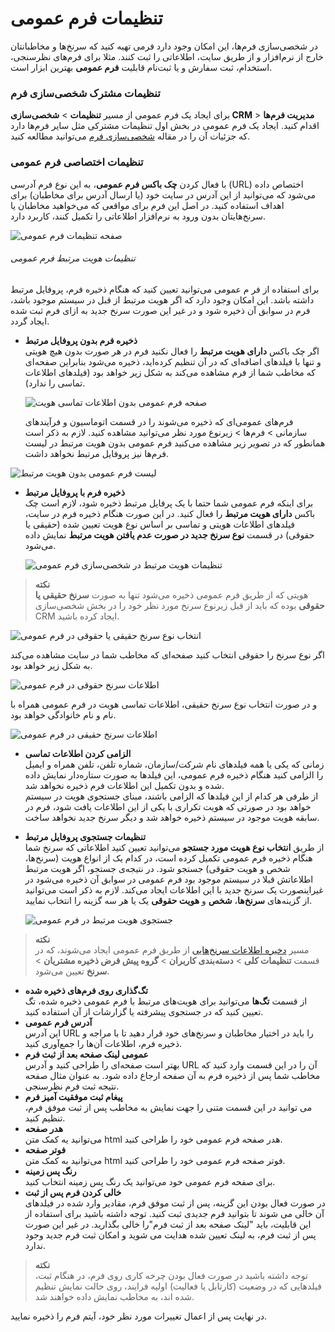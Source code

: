 # تنظیمات فرم عمومی

در شخصی‌سازی فرم‌ها، این امکان وجود دارد فرمی تهیه کنید که سرنخ‌ها و مخاطبانتان خارج از نرم‌افزار و از طریق سایت، اطلاعاتی را ثبت کنند. مثلا برای فرم‌های نظرسنجی، استخدام، ثبت سفارش و یا ثبت‌نام قابلیت **فرم عمومی** بهترین ابزار است.
### تنظیمات مشترک شخصی‌سازی فرم
برای ایجاد یک فرم عمومی از مسیر **تنظیمات** > **شخصی‌سازی CRM** > **مدیریت فرم‌ها** اقدام کنید. ایجاد یک فرم عمومی در بخش اول تنظیمات مشترکی مثل سایر فرم‌ها دارد که جزئیات آن را در مقاله [شخصی‌سازی فرم](https://github.com/1stco/PayamGostarDocs/blob/master/help2.5.4/Settings/Personalization-crm/Form-management/2.6.0/Form-customize-setting.md) می‌توانید مطالعه کنید.

### تنظیمات اختصاصی فرم عمومی
با فعال کردن **چک باکس فرم عمومی**، به این نوع فرم آدرسی (URL) اختصاص داده می‌شود که می‌توانید از این آدرس در سایت خود (یا ارسال آدرس برای مخاطبان) برای اهداف استفاده کنید. در اصل این فرم برای مواقعی که می‌خواهید مخاطبان یا سرنخ‌هایتان بدون ورود به نرم‌افزار اطلاعاتی را تکمیل کنند، کاربرد دارد.

![صفحه تنظیمات فرم عمومی](./Images/GeneralForm.jpg)

###### تنظیمات هویت مرتبط فرم عمومی
برای استفاده از فر م عمومی می‌توانید تعیین کنید که هنگام ذخیره فرم، پروفایل مرتبط داشته باشد. این امکان وجود دارد که اگر هویت مرتبط از قبل در سیستم موجود باشد، فرم در سوابق آن ذخیره شود و در غیر این صورت سرنخ جدید به ازای فرم ثبت شده ایجاد گردد.<br>
- **ذخیره فرم بدون پروفایل مرتبط**<br>
   اگر چک باکس **دارای هویت مرتبط** را فعال نکنید فرم در هر صورت بدون هیچ هویتی و تنها با فیلدهای اضافه‌ای که در آن تنظیم کرده‌اید، ذخیره می‌شود بنابراین صفحه‌ای که مخاطب شما از فرم مشاهده می‌کند به شکل زیر خواهد بود (فیلدهای اطلاعات تماسی را ندارد).
   
   ![صفحه فرم عمومی بدون اطلاعات تماسی هویت](./Images/General-Form-Without-Identity.png)

    فرم‌های عمومی‌ای که ذخیره می‌شوند را در قسمت اتوماسیون و فرآیندهای سازمانی > فرم‌ها > زیرنوع مورد نظر می‌توانید مشاهده کنید. لازم به ذکر است همانطور که در تصویر زیر مشاهده می‌کنید فرم عمومی بدون هویت مرتبط در لیست فرم‌ها نیز پروفایل مرتبط نخواهد داشت.

![لیست فرم عمومی بدون هویت مرتبط](./Images/ListOfFormWithoutIdentity.png)

- **ذخیره فرم با پروفایل مرتبط**<br>
   برای اینکه فرم عمومی شما حتما با یک پرفایل مرتبط ذخیره شود، لازم است چک باکس **دارای هویت مرتبط** را فعال کنید. در این‌ صورت هنگام ذخیره فرم در سایت، فیلدهای اطلاعات هویتی و تماسی بر اساس نوع هویت تعیین شده (حقیقی یا حقوقی) در قسمت **نوع سرنخ جدید در صورت عدم یافتن هویت مرتبط** نمایش داده می‌شود. 

   ![تنظیمات هویت مرتبط در شخصی‌سازی فرم عمومی](./Images/Identity-in-general-form.png)

> **نکته**<br>
> هویتی که از طریق فرم عمومی ذخیره می‌شود تنها به صورت **سرنخ حقیقی یا حقوقی** بوده که باید از قبل زیرنوع سرنخ مورد نظر خود را در بخش شخصی‌سازی CRM ایجاد کرده باشید.

![انتخاب نوع سرنخ حقیقی یا حقوقی در فرم عمومی](./Images/TypeOfIdentityInGeneralForm.png)

اگر نوع سرنخ را حقوقی انتخاب کنید صفحه‌ای که مخاطب شما در سایت مشاهده می‌کند به شکل زیر خواهد بود.

![اطلاعات سرنخ حقوقی در فرم عمومی](./Images/Organization-Identity-In-General-Form.png)

و در صورت انتخاب نوع سرنخ حقیقی، اطلاعات تماسی هویت در فرم عمومی همراه با نام و نام خانوادگی خواهد بود.

![اطلاعات سرنخ حقیقی در فرم عمومی](./Images/Person-In-General-Form.png)

- **الزامی کردن اطلاعات تماسی**<br>
   زمانی که یکی یا همه فیلدهای نام شرکت/سازمان، شماره تلفن، تلفن همراه و ایمیل را الزامی کنید هنگام ذخیره فرم عمومی، این فیلدها به صورت ستاره‌دار نمایش داده شده و بدون تکمیل این اطلاعات فرم ذخیره نخواهد شد.<br>
   از طرفی هر کدام از این فیلدها که الزامی باشند، مبنای جستجوی هویت در سیستم خواهد بود در صورتی که هویت تکراری با یکی از این اطلاعات یافت شود، فرم در سابقه هویت موجود در سیستم ذخیره خواهد شد و دیگر سرنخ جدید نخواهد ساخت.
- **تنظیمات جستجوی پروفایل مرتبط**<br>
   از طریق **انتخاب نوع هویت مورد جستجو** می‌توانید تعیین کنید اطلاعاتی که سرنخ شما هنگام ذخیره فرم عمومی تکمیل کرده است، در کدام یک از انواع هویت (سرنخ‌ها، شخص و هویت حقوقی) جستجو شود. در نتیجه‌ی جستجو، اگر هویت مرتبط اطلاعاتش قبلا در سیستم موجود بود فرم عمومی در سوابق آن ذخیره می‌شود در غیراینصورت یک سرنخ جدید با این اطلاعات ایجاد می‌کند. لازم به ذکر است می‌توانید از گزینه‌های **سرنخ‌ها**، **شخص** و **هویت حقوقی** یک یا هر سه گزینه را انتخاب نمایید.<br>

   ![جستجوی هویت مرتبط در فرم عمومی](./Images/Search-Identity-In-General-Form.png)

> **نکته**<br>
> مسیر [دخیره اطلاعات سرنخ‌هایی](https://github.com/1stco/PayamGostarDocs/blob/master/help2.5.4/Settings/General-settings/User-category/User-category.md) از طریق فرم عمومی ایجاد می‌شوند، که در قسمت **تنظیمات کلی** > **دسته‌بندی کاربران** > **گروه پیش فرض ذخیره مشتریان** > **سرنخ** تعیین می‌شود.

- **تگ‌گذاری روی فرم‌های ذخیره شده**<br>
  از قسمت **تگ‌ها** می‌توانید برای هویت‌های مرتبط با فرم عمومی ذخیره شده، تگ تعیین کنید که در جستجوی پیشرفته یا گزارشات از آن استفاده کنید.
- **آدرس فرم عمومی**<br> 
   این آدرس URL را باید در اختیار مخاطبان و سرنخ‌های خود قرار دهید تا با مراجه و ذخیره فرم، اطلاعات آن‌ها را جمع‌آوری کنید.
- **عمومی لینک صفحه بعد از ثبت فرم**<br>
  بهتر است صفحه‌ای را طراحی کنید و آدرس URL آن را در این قسمت وارد کنید که مخاطب شما پس از ذخیره فرم به آن صفحه ارجاع داده شود. به عنوان مثال صفحه نتیجه ثبت فرم نظرسنجی.
- **پیغام ثبت موفقیت آمیز فرم**<br>
   می توانید در این قسمت متنی را جهت نمایش به مخاطب پس از ثبت موفق فرم، تنظیم کنید.
- **هدر صفحه**<br>
  می‌توانید یه کمک متن html هدر صفحه فرم عمومی خود را طراحی کنید.
- **فوتر صفحه**<br>
   می‌توانید به کمک متن html فوتر صفحه فرم عمومی خود را طراحی کنید.
- **رنگ پس زمینه**<br>
   برای صفحه فرم عمومی خود می‌توانید یک رنگ پس زمینه انتخاب کنید.
- **خالی کردن فرم پس از ثبت** <br>
   در صورت فعال بودن این گزینه، پس از ثبت موفق فرم، مقادیر وارد شده در فیلدهای آن خالی می شوند تا بتوانید فرم جدیدی ثبت کنید. توجه داشته باشید برای استفاده از این قابلیت، باید "لینک صفحه بعد از ثبت فرم"را خالی بگذارید. در غیر این صورت پس از ثبت فرم، به لینک تعیین شده هدایت می شوید و امکان ثبت فرم جدید وجود ندارد.

> **نکته**<br>
> توجه داشته باشید در صورت فعال بودن چرخه کاری روی فرم، در هنگام ثبت، فیلدهایی که در وضعیت (کارتابل یا فعالیت) اولیه فرایند، روی حالت نمایش تنظیم شده اند، به مخاطب نمایش داده خواهند شد.

در نهایت پس از اعمال تغییرات مورد نظر خود، آیتم فرم را ذخیره نمایید.